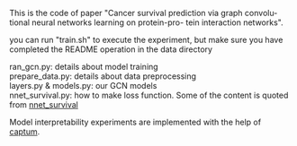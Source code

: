 This is the code of paper "Cancer survival prediction via graph convolu- tional neural networks learning on protein-pro- tein interaction networks".

you can run "train.sh" to execute the experiment, but make sure you have completed the README operation in the data directory

ran_gcn.py: details about model training\
prepare_data.py: details about data preprocessing\
layers.py & models.py: our GCN models\
nnet_survival.py: how to make loss function. Some of the content is quoted from [nnet_survival](https://github.com/MGensheimer/nnet-survival)

Model interpretability experiments are implemented with the help of [captum](https://github.com/pytorch/captum).
